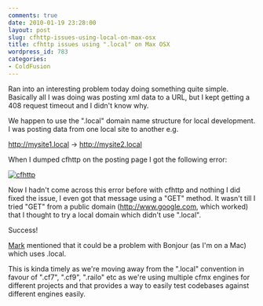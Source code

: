 ```yaml
---
comments: true
date: 2010-01-19 23:28:00
layout: post
slug: cfhttp-issues-using-local-on-max-osx
title: cfhttp issues using ".local" on Max OSX
wordpress_id: 783
categories:
- ColdFusion
---
```


Ran into an interesting problem today doing something quite simple. Basically all I was doing was posting xml data to a URL, but I kept getting a 408 request timeout and I didn't know why.

We happen to use the ".local" domain name structure for local development. I was posting data from one local site to another e.g.

http://mysite1.local   ->   http://mysite2.local

When I dumped cfhttp on the posting page I got the following error:

[![cfhttp](http://www.chapter31.com/wp-content/uploads/2010/01/cfhttp.png)](http://www.chapter31.com/wp-content/uploads/2010/01/cfhttp.png)

Now I hadn't come across this error before with cfhttp and nothing I did fixed the issue, I even got that message using a "GET" method. It wasn't till I tried "GET" from a public domain (http://www.google.com, which worked) that I thought to try a local domain which didn't use ".local".

Success!

[Mark](http://www.lynchconsulting.com.au/go/blog) mentioned that it could be a problem with Bonjour (as I'm on a Mac) which uses .local. 

This is kinda timely as we're moving away from the ".local" convention in favour of ".cf7", ".cf9", ".railo" etc as we're using multiple cfmx engines for different projects and that provides a way to easily test codebases against different engines easily.
